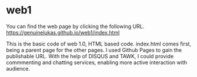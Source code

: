 # web1
You can find the web page by clicking the following URL.
https://genuinelukas.github.io/web1/index.html

This is the basic code of web 1.0, HTML based code.
index.html comes first, being a parent page for the other pages.
I used Github Pages to gain the publishable URL.
With the help of DISQUS and TAWK,
I could provide commmenting and chatting services,
enabling more active interaction with audience.
